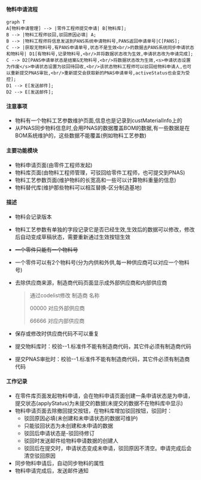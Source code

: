 #### 物料申请流程

```mermaid
graph T
A[物料申请管理] --> |零件工程师提交申请| B[物料库];
B --> |物料工程师驳回,驳回原因必填| A;
B --> |物料工程师将信息发送到PANS系统申请物料号,PANS返回申请单号|C[PANS];
C --> |获取无物料号,有PANS申请单号,状态不是生效<br/>的数据去PANS系统同步申请状态和物料号| D1[有物料号,记录物料号,<br/>并将数据状态改为生效,申请状态改为申请完成];
C --> D2[PANS申请单状态是结案&无物料号,<br/>将数据状态改为生效,<s>申请状态设置为作废</s>申请状态设置为驳回待回收,<br/>该状态物料工程师可以驳回给物料申请人,也可以重新提交PNAS审批,<br/>重新提交会获取新的PNAS申请单号,activeStatus也会变为受控];
D1 --> E[发送邮件];
D2 --> E[发送邮件];

```



#### 注意事项

- 物料有一个物料工艺参数维护页面,信息也是记录到custMaterialInfo上的
- 从PNAS同步物料信息时,会用PNAS的数据覆盖BOM的数据,有一些数据是在BOM系统维护的，这些数据不能覆盖(例如物料工艺参数)

#### 主要功能模块

- 物料申请页面(由零件工程师发起)
- 物料库页面(由物料工程师管理，可驳回给零件工程师，也可提交到PNAS)
- 物料工艺参数页面(维护物料的长宽高和一些可以计算物料重量的信息)
- 物料替代库(维护那些物料可以相互替换-区分制造基地)

#### 描述

- 物料会记录版本

- 物料工艺参数有单独的字段记录它是否已经生效,生效后的数据可以修改，修改后自动变成草稿状态，需要重新通过生效按钮生效

- ~~一个零件只能有一个物料号~~

- 一个零件可以有2个物料号(分为内供和外供,每一种供应商可以对应一个物料号)

- 去除供应商来源，制造商代码页面显示成外部供应商和内部供应商

  > 通过codelist修改  制造商   名称
  >
  > 00000 对应外部供应商
  >
  > 66666 对应内部供应商

- 保存或修改时供应商代码不可以重复

- 提交物料库时：校验--1.标准件不能有制造商代码，其它件必须有制造商代码

- 提交PNAS审批时：校验--1.标准件不能有制造商代码，其它件必须有制造商代码



#### 工作记录

- 在零件库页面发起物料申请，会在物料申请页面创建一条申请状态是为申请，提交状态(applyStatus)为未提交的数据(未提交的数据不在物料库中显示)
- 物料申请页面去除撤回提交按钮，在物料库增加驳回按钮，驳回时：
  - 驳回原因必填(未创建和未申请状态的数据可维护)
  - 只能驳回状态为未创建和未申请的数据
  - 驳回后申请状态是-驳回待修订
  - 驳回时发送邮件给物料申请数据的创建人
  - 驳回后在提交时，申请状态变成未申请，驳回原因不清空。申请完成后会清空驳回原因
- 同步物料申请后，自动同步物料的属性
- 物料申请完成后，发送邮件通知
